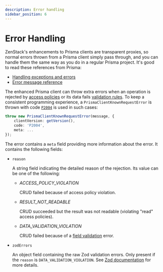 ```yaml
---
description: Error handling
sidebar_position: 6
---
```


# Error Handling

ZenStack's enhancements to Prisma clients are transparent proxies, so normal errors thrown from a Prisma client simply pass through, and you can handle them the same way as you do in a regular Prisma project. It's good to read these references from Prisma:

-   [Handling exceptions and errors](https://www.prisma.io/docs/concepts/components/prisma-client/handling-exceptions-and-errors)
-   [Error message reference](https://www.prisma.io/docs/reference/api-reference/error-reference)

The enhanced Prisma client can throw extra errors when an operation is rejected by [access policies](/docs/reference/zmodel-language#access-policy) or its data fails [validation rules](/docs/reference/zmodel-language#field-validation). To keep a consistent programming experience, a `PrismaClientKnownRequestError` is thrown with code [`P2004`](https://www.prisma.io/docs/reference/api-reference/error-reference#p2004) is used in such cases:

```ts
throw new PrismaClientKnownRequestError(message, {
    clientVersion: getVersion(),
    code: 'P2004',
    meta: ...
});
```

The error contains a `meta` field providing more information about the error. It contains the following fields:

- `reason`
    
    A string field indicating the detailed reason of the rejection. Its value can be one of the following:

    - *ACCESS_POLICY_VIOLATION*
  
        CRUD failed because of access policy violation.

    - *RESULT_NOT_READABLE*
  
        CRUD succeeded but the result was not readable (violating "read" access policies).

    - *DATA_VALIDATION_VIOLATION*
    
        CRUD failed because of a [field validation](/docs/reference/zmodel-language#field-validation) error.

- `zodErrors`
  
    An object field containing the raw Zod validation errors. Only present if the `reason` is `DATA_VALIDATION_VIOLATION`. See [Zod documentation](https://zod.dev/?id=error-handling) for more details.
